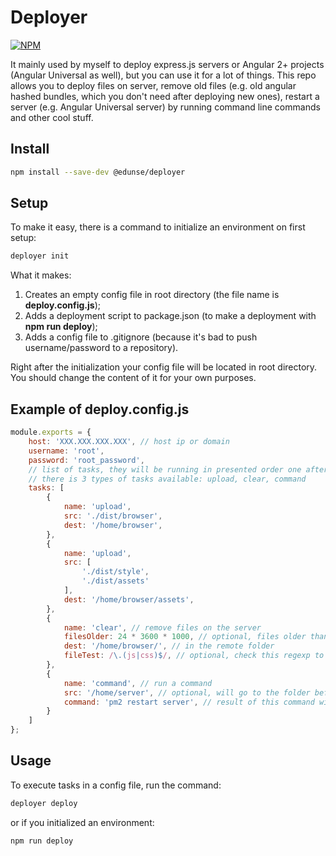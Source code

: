 # Deployer

[![NPM][npm-icon]][npm-url]

It mainly used by myself to deploy express.js servers or Angular 2+ projects (Angular Universal as well), but you can use it for a lot of things. This repo allows you to deploy files on server, remove old files (e.g. old angular hashed bundles, which you don't need after deploying new ones), restart a server (e.g. Angular Universal server) by running command line commands and other cool stuff.

## Install
```bash
npm install --save-dev @edunse/deployer
```

## Setup

To make it easy, there is a command to initialize an environment on first setup: 
```bash
deployer init
```

What it makes:
1. Creates an empty config file in root directory (the file name is **deploy.config.js**);
2. Adds a deployment script to package.json (to make a deployment with **npm run deploy**);
3. Adds a config file to .gitignore (because it's bad to push username/password to a repository).

Right after the initialization your config file will be located in root directory. You should change the content of it for your own purposes.

## Example of deploy.config.js

```javascript
module.exports = {
    host: 'XXX.XXX.XXX.XXX', // host ip or domain
    username: 'root',
    password: 'root_password',
    // list of tasks, they will be running in presented order one after another
    // there is 3 types of tasks available: upload, clear, command
    tasks: [
        {
            name: 'upload',
            src: './dist/browser',
            dest: '/home/browser',
        },
        {
            name: 'upload',
            src: [
                './dist/style',
                './dist/assets'
            ],
            dest: '/home/browser/assets',
        },
        {
            name: 'clear', // remove files on the server
            filesOlder: 24 * 3600 * 1000, // optional, files older than the value (milliseconds)
            dest: '/home/browser/', // in the remote folder
            fileTest: /\.(js|css)$/, // optional, check this regexp to file names which should be removed
        },
        {
            name: 'command', // run a command
            src: '/home/server', // optional, will go to the folder before running the command
            command: 'pm2 restart server', // result of this command will be shown in console
        }
    ]
};
```

## Usage

To execute tasks in a config file, run the command:
```bash
deployer deploy
```
or if you initialized an environment:
```bash
npm run deploy
```


[npm-url]: https://www.npmjs.com/package/@edunse/deployer
[npm-icon]: https://img.shields.io/npm/v/@edunse/deployer.svg?logo=npm&logoColor=fff&label=NPM+package&color=limegreen
